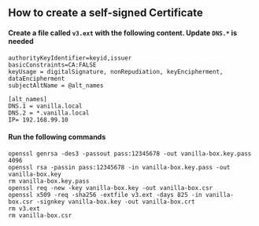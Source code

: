 ## How to create a self-signed Certificate

#### Create a file called `v3.ext` with the following content. Update `DNS.*` is needed
```
authorityKeyIdentifier=keyid,issuer
basicConstraints=CA:FALSE
keyUsage = digitalSignature, nonRepudiation, keyEncipherment, dataEncipherment
subjectAltName = @alt_names

[alt_names]
DNS.1 = vanilla.local
DNS.2 = *.vanilla.local
IP= 192.168.99.10
```

#### Run the following commands

```
openssl genrsa -des3 -passout pass:12345678 -out vanilla-box.key.pass 4096
openssl rsa -passin pass:12345678 -in vanilla-box.key.pass -out vanilla-box.key
rm vanilla-box.key.pass
openssl req -new -key vanilla-box.key -out vanilla-box.csr
openssl x509 -req -sha256 -extfile v3.ext -days 825 -in vanilla-box.csr -signkey vanilla-box.key -out vanilla-box.crt
rm v3.ext
rm vanilla-box.csr
```
